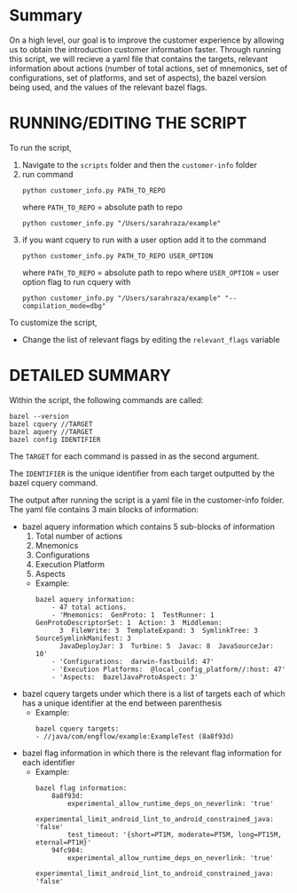 # Summary
On a high level, our goal is to improve the customer experience by allowing us to obtain 
the introduction customer information faster. Through running this script, we will recieve 
a yaml file that contains the targets, relevant information about actions (number of total 
actions, set of mnemonics, set of configurations, set of platforms, and set of aspects), the 
bazel version being used, and the values of the relevant bazel flags. 

# RUNNING/EDITING THE SCRIPT 
To run the script, 
1. Navigate to the ```scripts``` folder and then the ```customer-info``` folder
2. run command 
   ```
   python customer_info.py PATH_TO_REPO
   ``` 
   where ```PATH_TO_REPO``` = 
   absolute path to repo
   ```
   python customer_info.py "/Users/sarahraza/example"
   ```
3. if you want cquery to run with a user option add it to the command
     ```
   python customer_info.py PATH_TO_REPO USER_OPTION
   ``` 
   where ```PATH_TO_REPO``` = 
   absolute path to repo
   where ```USER_OPTION``` = 
   user option flag to run cquery with 
   ```
   python customer_info.py "/Users/sarahraza/example" "--compilation_mode=dbg"
   ```
   
To customize the script,
- Change the list of relevant flags by editing the ```relevant_flags``` variable 

# DETAILED SUMMARY
Within the script, the following commands are called:
```
bazel --version
bazel cquery //TARGET
bazel aquery //TARGET
bazel config IDENTIFIER
```

The ```TARGET``` for each command is passed in as the second argument.

The ```IDENTIFIER``` is the unique identifier from each target outputted by the bazel cquery command.

The output after running the script is a yaml file in the customer-info folder. The yaml 
file contains 3 main blocks of information:
- bazel aquery information which contains 5 sub-blocks of information
  1. Total number of actions 
  2. Mnemonics 
  3. Configurations 
  4. Execution Platform
  5. Aspects
  - Example: 
    ```
    bazel aquery information:
        - 47 total actions.
        - 'Mnemonics:  GenProto: 1  TestRunner: 1  GenProtoDescriptorSet: 1  Action: 3  Middleman: 
          3  FileWrite: 3  TemplateExpand: 3  SymlinkTree: 3  SourceSymlinkManifest: 3  
          JavaDeployJar: 3  Turbine: 5  Javac: 8  JavaSourceJar: 10'
        - 'Configurations:  darwin-fastbuild: 47'
        - 'Execution Platforms:  @local_config_platform//:host: 47'
        - 'Aspects:  BazelJavaProtoAspect: 3'
    ```
- bazel cquery targets under which there is a list of targets each of which has a unique 
  identifier at the end between parenthesis 
  - Example:
    ```
    bazel cquery targets: 
    - //java/com/engflow/example:ExampleTest (8a8f93d)
    ```
- bazel flag information in which there is the relevant flag information for each identifier
  - Example: 
    ```
    bazel flag information:
        8a8f93d:
            experimental_allow_runtime_deps_on_neverlink: 'true'
            experimental_limit_android_lint_to_android_constrained_java: 'false'
            test_timeout: '{short=PT1M, moderate=PT5M, long=PT15M, eternal=PT1H}'
        94fc984:
            experimental_allow_runtime_deps_on_neverlink: 'true'
            experimental_limit_android_lint_to_android_constrained_java: 'false'
    ```
